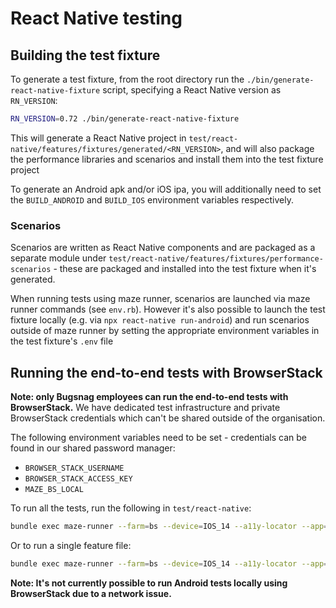 # React Native testing

## Building the test fixture

To generate a test fixture, from the root directory run the `./bin/generate-react-native-fixture` script, specifying a React Native version as `RN_VERSION`:

```sh
RN_VERSION=0.72 ./bin/generate-react-native-fixture
```

This will generate a React Native project in `test/react-native/features/fixtures/generated/<RN_VERSION>`, and will also package the performance libraries and scenarios and install them into the test fixture project

To generate an Android apk and/or iOS ipa, you will additionally need to set the `BUILD_ANDROID` and `BUILD_IOS` environment variables respectively.

### Scenarios

Scenarios are written as React Native components and are packaged as a separate module under `test/react-native/features/fixtures/performance-scenarios` - these are packaged and installed into the test fixture when it's generated.

When running tests using maze runner, scenarios are launched via maze runner commands (see `env.rb`). However it's also possible to launch the test fixture locally (e.g. via `npx react-native run-android`) and run scenarios outside of maze runner by setting the appropriate environment variables in the test fixture's `.env` file

## Running the end-to-end tests with BrowserStack

__Note: only Bugsnag employees can run the end-to-end tests with BrowserStack.__ We have dedicated test infrastructure and private BrowserStack credentials which can't be shared outside of the organisation.

The following environment variables need to be set - credentials can be found in our shared password manager:

- `BROWSER_STACK_USERNAME`
- `BROWSER_STACK_ACCESS_KEY`
- `MAZE_BS_LOCAL`

To run all the tests, run the following in `test/react-native`:

```sh
bundle exec maze-runner --farm=bs --device=IOS_14 --a11y-locator --app=features/fixtures/generated/0.72/output/reactnative.ipa
```

Or to run a single feature file:

```sh
bundle exec maze-runner --farm=bs --device=IOS_14 --a11y-locator --app=features/fixtures/generated/0.72/output/reactnative.ipa features/manual-spans.feature
```

__Note: It's not currently possible to run Android tests locally using BrowserStack due to a network issue.__